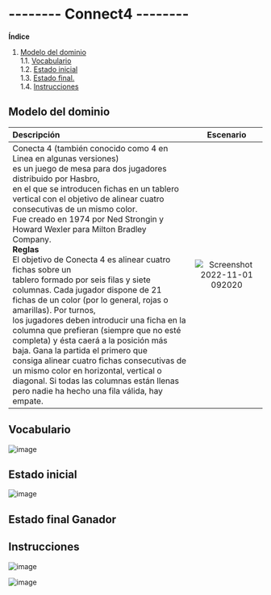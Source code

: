 # -------- Connect4 --------

**Índice**
1. [Modelo del dominio](#Modelo-del-dominio)  
    1.1. [Vocabulario](#Vocabulario)  
    1.2. [Estado inicial](#Estado-inicial)  
    1.3. [Estado final.](#Estado-final)  
    1.4. [Instrucciones](#Instrucciones)  
    
## Modelo del dominio
|  Descripción | Escenario |
| :------- | :------: | 
|  Conecta 4 (también conocido como 4 en Linea en algunas versiones)<br/>es un juego de mesa para dos jugadores distribuido por Hasbro, <br/>en el que se introducen fichas en un tablero vertical con el objetivo de alinear cuatro consecutivas de un mismo color.<br/> Fue creado en 1974 por Ned Strongin y Howard Wexler para Milton Bradley Company. <br/> **Reglas** <br/> El objetivo de Conecta 4 es alinear cuatro fichas sobre un<br/> tablero formado por seis filas y siete columnas. Cada jugador dispone de 21 fichas de un color (por lo general, rojas o amarillas). Por turnos, <br/>los jugadores deben introducir una ficha en la columna que prefieran (siempre que no esté completa) y ésta caerá a la posición más baja. Gana la partida el primero que <br/>consiga alinear cuatro fichas consecutivas de un mismo color en horizontal, vertical o diagonal. Si todas las columnas están llenas<br/> pero nadie ha hecho una fila válida, hay empate. | ![Screenshot 2022-11-01 092020](https://user-images.githubusercontent.com/46433173/199242919-550c3616-9585-472f-b9b2-d4af46882528.png) |

## Vocabulario

![image](https://user-images.githubusercontent.com/46433173/199251331-af761325-ccc6-4ddd-818b-453f491f779d.png)

## Estado inicial

![image](https://user-images.githubusercontent.com/46433173/199464679-5cc55282-0307-4ff8-bd3c-676c857cf9b4.png)

## Estado final Ganador

## Instrucciones

![image](https://user-images.githubusercontent.com/46433173/199270935-5a2401dd-8986-41c6-b3b5-57c41d5a2fce.png)

![image](https://user-images.githubusercontent.com/46433173/199346771-45304715-327c-43bf-88a5-ae061e6d578e.png)

